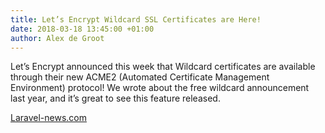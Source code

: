```yaml
---
title: Let’s Encrypt Wildcard SSL Certificates are Here!
date: 2018-03-18 13:45:00 +01:00
author: Alex de Groot
---
```


Let’s Encrypt announced this week that Wildcard certificates are available through their new ACME2 (Automated Certificate Management Environment) protocol! We wrote about the free wildcard announcement last year, and it’s great to see this feature released.

[Laravel-news.com][1]

[1]: https://laravel-news.com/lets-encrypt-wildcard-ssl-certificates-are-here